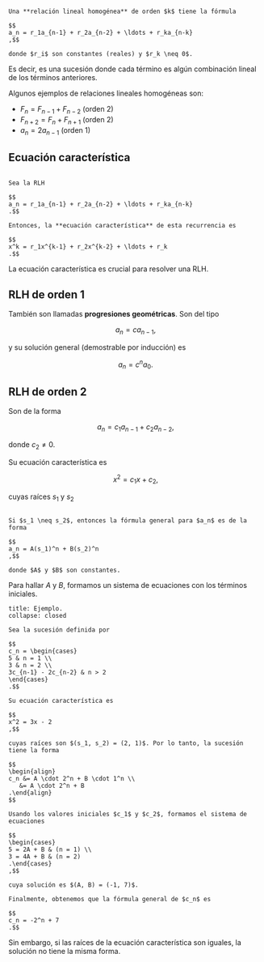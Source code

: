 ```ad-definition

Una **relación lineal homogénea** de orden $k$ tiene la fórmula

$$
a_n = r_1a_{n-1} + r_2a_{n-2} + \ldots + r_ka_{n-k}
,$$

donde $r_i$ son constantes (reales) y $r_k \neq 0$.

```

Es decir, es una sucesión donde cada término es algún combinación lineal de los términos anteriores.

Algunos ejemplos de relaciones lineales homogéneas son:

- $F_n = F_{n-1} + F_{n-2}$ (orden 2)
- $F_{n+2} = F_n + F_{n+1}$ (orden 2)
- $a_n = 2a_{n-1}$ (orden 1)

## Ecuación característica

```ad-definition

Sea la RLH

$$
a_n = r_1a_{n-1} + r_2a_{n-2} + \ldots + r_ka_{n-k}
.$$

Entonces, la **ecuación característica** de esta recurrencia es

$$
x^k = r_1x^{k-1} + r_2x^{k-2} + \ldots + r_k
.$$

```

La ecuación característica es crucial para resolver una RLH.

## RLH de orden 1

También son llamadas **progresiones geométricas**. Son del tipo

$$
a_n = ca_{n-1}
,$$

y su solución general (demostrable por inducción) es

$$
a_n = c^n a_0
.$$

## RLH de orden 2

Son de la forma

$$
a_n = c_1a_{n-1} + c_2a_{n-2}
,$$

donde $c_2 \neq 0$.

Su ecuación característica es

$$
x^2 = c_1x + c_2
,$$

cuyas raíces $s_1$ y $s_2$

```ad-theorem

Si $s_1 \neq s_2$, entonces la fórmula general para $a_n$ es de la forma

$$
a_n = A(s_1)^n + B(s_2)^n
,$$

donde $A$ y $B$ son constantes.

```

Para hallar $A$ y $B$, formamos un sistema de ecuaciones con los términos iniciales.

```ad-example
title: Ejemplo.
collapse: closed

Sea la sucesión definida por

$$
c_n = \begin{cases}
5 & n = 1 \\
3 & n = 2 \\
3c_{n-1} - 2c_{n-2} & n > 2
\end{cases}
.$$

Su ecuación característica es

$$
x^2 = 3x - 2
,$$

cuyas raíces son $(s_1, s_2) = (2, 1)$. Por lo tanto, la sucesión tiene la forma

$$
\begin{align}
c_n &= A \cdot 2^n + B \cdot 1^n \\
   &= A \cdot 2^n + B
.\end{align}
$$

Usando los valores iniciales $c_1$ y $c_2$, formamos el sistema de ecuaciones

$$
\begin{cases}
5 = 2A + B & (n = 1) \\
3 = 4A + B & (n = 2)
.\end{cases}
,$$

cuya solución es $(A, B) = (-1, 7)$.

Finalmente, obtenemos que la fórmula general de $c_n$ es

$$
c_n = -2^n + 7
.$$

```

Sin embargo, si las raíces de la ecuación característica son iguales, la solución no tiene la misma forma.
